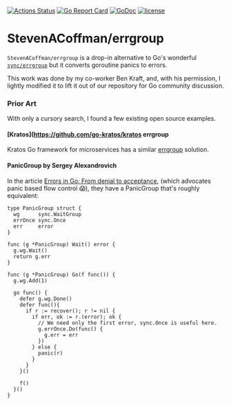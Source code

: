[![Actions Status](https://github.com/neilotoole/errgroup/workflows/Go/badge.svg)](https://github.com/neilotoole/errgroup/actions?query=workflow%3AGo)
[![Go Report Card](https://goreportcard.com/badge/StevenACoffman/errgroup)](https://goreportcard.com/report/StevenACoffman/errgroup)
[![GoDoc](https://godoc.org/github.com/golang/gddo?status.svg)](https://pkg.go.dev/github.com/StevenACoffman/errgroup)
[![license](https://img.shields.io/github/license/StevenACoffman/errgroup)](./LICENSE)

# StevenACoffman/errgroup
`StevenACoffman/errgroup` is a drop-in alternative to Go's wonderful
[`sync/errgroup`](https://pkg.go.dev/golang.org/x/sync/errgroup) but it converts goroutine panics to errors.

This work was done by my co-worker Ben Kraft, and, with his permission, I lightly modified it to
lift it out of our repository for Go community discussion.

### Prior Art
With only a cursory search, I found a few existing open source examples.

#### [Kratos](https://github.com/go-kratos/kratos errgroup 

Kratos Go framework for microservices has a similar [errgroup](https://github.com/go-kratos/kratos/blob/master/pkg/sync/errgroup/errgroup.go)
solution.

#### PanicGroup by Sergey Alexandrovich

In the article [Errors in Go:
From denial to acceptance](https://evilmartians.com/chronicles/errors-in-go-from-denial-to-acceptance), 
(which advocates panic based flow control 😱), they have a PanicGroup that's roughly equivalent:

```
type PanicGroup struct {
  wg      sync.WaitGroup
  errOnce sync.Once
  err     error
}

func (g *PanicGroup) Wait() error {
  g.wg.Wait()
  return g.err
}

func (g *PanicGroup) Go(f func()) {
  g.wg.Add(1)

  go func() {
    defer g.wg.Done()
    defer func(){
      if r := recover(); r != nil {
        if err, ok := r.(error); ok {
          // We need only the first error, sync.Once is useful here.
          g.errOnce.Do(func() {
            g.err = err
          })
        } else {
          panic(r)
        }
      }
    }()

    f()
  }()
}
```

